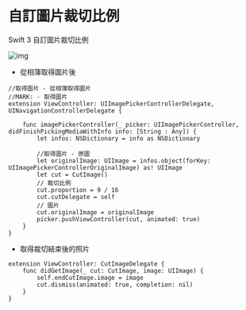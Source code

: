 # 自訂圖片裁切比例
Swift 3 自訂圖片裁切比例

![img](https://github.com/ChenYenChen/CutImageWithProportion/blob/master/GifImage.gif)

- 從相簿取得圖片後

```
//取得圖片 - 從相簿取得圖片
//MARK: - 取得圖片
extension ViewController: UIImagePickerControllerDelegate, UINavigationControllerDelegate {

    func imagePickerController(_ picker: UIImagePickerController, didFinishPickingMediaWithInfo info: [String : Any]) {
        let infos: NSDictionary = info as NSDictionary

        //取得圖片 - 原圖
        let originalImage: UIImage = infos.object(forKey: UIImagePickerControllerOriginalImage) as! UIImage
        let cut = CutImage()
        // 裁切比例
        cut.proportion = 9 / 16
        cut.cutDelegate = self
        // 圖片
        cut.originalImage = originalImage
        picker.pushViewController(cut, animated: true)
    }
}
```
- 取得裁切結束後的照片
```
extension ViewController: CutImageDelegate {
    func didGetImage(_ cut: CutImage, image: UIImage) {
        self.endCutImage.image = image
        cut.dismiss(animated: true, completion: nil)
    }
}
```
